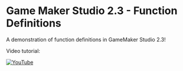 # Game Maker Studio 2.3 - Function Definitions

A demonstration of function definitions in GameMaker Studio 2.3!

Video tutorial:

[![YouTube](https://i.ytimg.com/vi/n8-MuIuOQFE/hqdefault.jpg)](https://youtu.be/n8-MuIuOQFE)